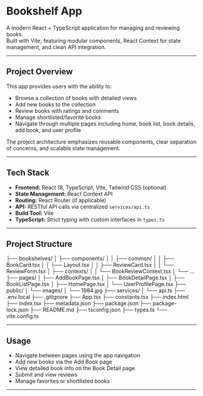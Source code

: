 # Bookshelf App

A modern React + TypeScript application for managing and reviewing books.  
Built with Vite, featuring modular components, React Context for state management, and clean API integration.

---

## Project Overview

This app provides users with the ability to:

- Browse a collection of books with detailed views  
- Add new books to the collection  
- Review books with ratings and comments  
- Manage shortlisted/favorite books  
- Navigate through multiple pages including home, book list, book details, add book, and user profile  

The project architecture emphasizes reusable components, clear separation of concerns, and scalable state management.

---

## Tech Stack

- **Frontend:** React 18, TypeScript, Vite, Tailwind CSS (optional)  
- **State Management:** React Context API  
- **Routing:** React Router (if applicable)  
- **API:** RESTful API calls via centralized `services/api.ts`  
- **Build Tool:** Vite  
- **TypeScript:** Strict typing with custom interfaces in `types.ts`

---

## Project Structure
├── bookshelves/
│ ├── components/
│ │ ├── common/
│ │ ├── BookCard.tsx
│ │ ├── Layout.tsx
│ │ ├── ReviewCard.tsx
│ │ └── ReviewForm.tsx
│ ├── contexts/
│ │ └── BookReviewContext.tsx
│ └── ...
├── pages/
│ ├── AddBookPage.tsx
│ ├── BookDetailPage.tsx
│ ├── BookListPage.tsx
│ ├── HomePage.tsx
│ └── UserProfilePage.tsx
├── public/
│ └── images/
│ └── 1984.jpg
├── services/
│ └── api.ts
├── .env.local
├── .gitignore
├── App.tsx
├── constants.tsx
├── index.html
├── index.tsx
├── metadata.json
├── package.json
├── package-lock.json
├── README.md
├── tsconfig.json
├── types.ts
└── vite.config.ts

---

## Usage

- Navigate between pages using the app navigation  
- Add new books via the Add Book page  
- View detailed book info on the Book Detail page  
- Submit and view reviews  
- Manage favorites or shortlisted books

---
